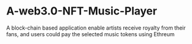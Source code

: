 # A-web3.0-NFT-Music-Player
A block-chain based application enable artists receive royalty from their fans, and users could pay the selected music tokens using Ethreum 
